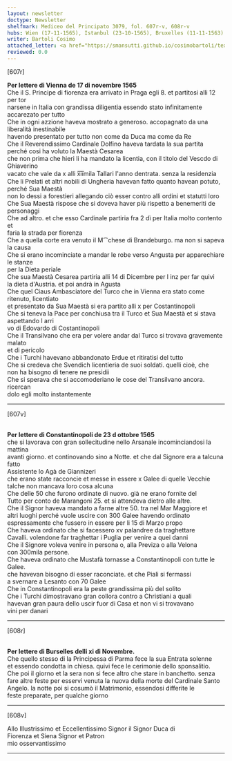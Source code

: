 ```yaml
---
layout: newsletter
doctype: Newsletter
shelfmark: Mediceo del Principato 3079, fol. 607r-v, 608r-v
hubs: Wien (17-11-1565), Istanbul (23-10-1565), Bruxelles (11-11-1563)
writer: Bartoli Cosimo
attached_letter: <a href="https://smansutti.github.io/cosimobartoli/texts/2976_140,2977_091/">2976_140,2977_091</a>
reviewed: 0.0
---
```


[607r]  
  
  
<strong>Per lettere di Vienna de 17 di novembre 1565</strong>  
Che il S. Principe di fiorenza era arrivato in Praga egli 8. et partitosi alli 12 per tor  
narsene in Italia con grandissa diligentia essendo stato infinitamente accarezato per tutto  
Che in ogni azzione haveva mostrato a generoso. accopagnato da una liberalità inestinabile  
havendo presentato per tutto non come da Duca ma come da Re  
Che il Reverendissimo Cardinale Dolfino haveva tardata la sua partita perché cosi ha voluto la Maestà Cesarea  
che non prima che hieri li ha mandato la licentia, con il titolo del Vescdo di Ghiaverino  
vacato che vale da x alli x̅i̅i̅mila Tallari l'anno dentrata. senza la residenzia  
Che li Prelati et altri nobili di Ungheria havevan fatto quanto havean potuto, perché Sua Maestà  
non lo dessi a forestieri allegando ciò esser contro alli ordini et statutti loro  
Che Sua Maestà rispose che si doveva haver più rispetto a benemeriti de personaggi  
Che ad altro. et che esso Cardinale partiria fra 2 dì per Italia molto contento et  
faria la strada per fiorenza  
Che a quella corte era venuto il M⁀chese di Brandeburgo. ma non si sapeva la causa  
Che si erano incominciate a mandar le robe verso Angusta per apparechiare le stanze  
per la Dieta periale  
Che sua Maestà Cesarea partiria alli 14 di Dicembre per l inz per far quivi  
la dieta d'Austria. et poi andrà in Agusta  
Che quel Ciaus Ambasciatore del Turco che in Vienna era stato come ritenuto, licentiato  
et presentato da Sua Maestà si era partito alli x per Costantinopoli  
Che si teneva la Pace per conchiusa tra il Turco et Sua Maestà et si stava aspettando l arri  
vo di Edovardo di Costantinopoli  
Che il Transilvano che era per volere andar dal Turco si trovava gravemente malato  
et di pericolo  
Che i Turchi havevano abbandonato Erdue et ritiratisi del tutto  
Che si credeva che Svendich licentieria de suoi soldati. quelli cioè, che  
non ha bisogno di tenere ne presidii  
Che si sperava che si accomoderiano le cose del Transilvano ancora. ricercan  
dolo egli molto instantemente  
  
---  

[607v]  
  
  
<br/><strong>Per lettere di Constantinopoli de 23 d ottobre 1565</strong>  
che si lavorava con gran sollecitudine nello Arsanale incominciandosi la mattina  
avanti giorno. et continovando sino a Notte. et che dal Signore era a talcuna fatto  
Assistente lo Agà de Giannizeri  
che erano state racconcie et messe in essere x Galee di quelle Vecchie  
talche non mancava loro cosa alcuna  
Che delle 50 che furono ordinate di nuovo. già ne erano fornite del  
Tutto per conto de Marangoni 25. et si attendeva dietro alle altre.  
Che il Signor haveva mandato a farne altre 50. tra nel Mar Maggiore et  
altri luoghi perché vuole uscire con 300 Galee havendo ordinato  
espressamente che fussero in essere per li 15 di Marzo propo  
Che haveva ordinato che si facessero xv palandree da traghettare  
Cavalli. volendone far traghettar i Puglia per venire a quei danni  
Che il Signore voleva venire in persona o, alla Previza o alla Velona  
con 300mila persone.  
Che haveva ordinato che Mustafà tornasse a Constantinopoli con tutte le Galee.  
che havevan bisogno di esser raconciate. et che Piali si fermassi  
a svernare a Lesanto con 70 Galee  
Che in Constantinopoli era la peste grandissima più del solito  
Che i Turchi dimostravano gran collora contro a Christiani a quali  
havevan gran paura dello uscir fuor di Casa et non vi si trovavano  
vini per danari  
  
---  

[608r]  
  
  
<br/><strong>Per lettere di Burselles delli xi di Novembre.</strong>  
Che quello stesso di la Principessa di Parma fece la sua Entrata solenne  
et essendo condotta in chiesa. quivi fece le cerimonie dello sponsalitio.  
Che poi il giorno et la sera non si fece altro che stare in banchetto. senza  
fare altre feste per esservi venuta la nuova della morte del Cardinale Santo  
Angelo. la notte poi si cosumò il Matrimonio, essendosi differite le  
feste preparate, per qualche giorno  
  
---  

[608v]  
  
  
Allo Illustrissimo et Eccellentissimo Signor il Signor Duca di  
Fiorenza et Siena Signor et Patron  
mio osservantissimo  
  
---  

